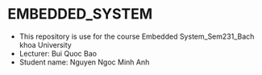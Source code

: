 # EMBEDDED_SYSTEM
- This repository is use for the course Embedded System_Sem231_Bach khoa University
- Lecturer: Bui Quoc Bao
- Student name: Nguyen Ngoc Minh Anh
